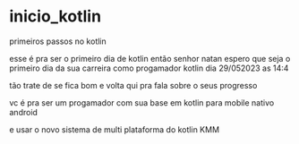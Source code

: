 # inicio_kotlin
 primeiros passos no kotlin
 
 esse é pra ser o primeiro dia de kotlin
 então senhor natan espero que seja o primeiro dia da sua carreira como progamador kotlin dia 29/052023 as 14:4

 tão trate de se fica bom e volta qui pra fala sobre o seus progresso 

 vc é pra ser um progamador com sua base em kotlin para mobile nativo android
 
 e usar o novo sistema de multi plataforma do kotlin KMM
